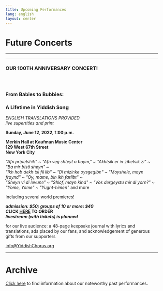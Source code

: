 ```yaml
---
title: Upcoming Performances
lang: english
layout: center
---
```


# Future Concerts

_____

*********

### OUR 100TH ANNIVERSARY CONCERT!
### &nbsp;
### From Babies to Bubbies:
### A Lifetime in Yiddish Song

*ENGLISH TRANSLATIONS PROVIDED*  
*live supertitles and print*

**Sunday, June 12, 2022, 1:00 p.m.**

**Merkin Hall at Kaufman Music Center  
129 West 67th Street  
New York City**

*"Afn pripetshik" ~ "Afn veg shteyt a boym," ~ "Akhtsik er in zibetsik zi" ~ "Ba mir bisti sheyn" ~   
"Ikh hob dekh tsi fil lib" ~ "Di mizinke oysgegibn" ~ "Moyshele, mayn fraynd" ~ "Oy, mame, bin ikh farlibt" ~   
"Sheyn vi di levune" ~  "Shlof, mayn kind" ~ "Vos dergeystu mir di yorn?" ~ "Yome, Yome" ~ "Yugnt-himen"* and more  

Including several world premieres!  

**_admission: $50;  groups of 10 or more: $40_**  
**CLICK [HERE](https://www.kaufmanmusiccenter.org/mch/event/yiddish-philharmonic-chorus-from-babies-to-bubbies/) TO ORDER**  
**_livestream (with tickets) is planned_**  

for our live audience:  a 48-page keepsake journal with lyrics and translations, ads placed by our fans, and acknowledgement of generous gifts from our supporters  

[info@YiddishChorus.org](mailto:info@yiddishchorus.org)

_____

# Archive

[Click here](concerts_archive.html) to find information about our noteworthy past performances.
